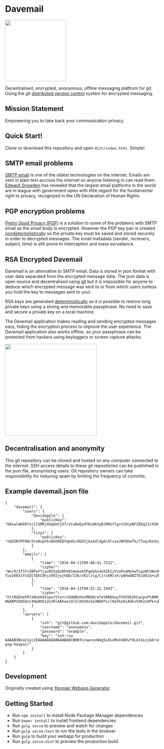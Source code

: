# Davemail

<img src="https://raw.githubusercontent.com/davidapple/davemail/master/app/images/davemail.png" height="200">

Decentralised, encrypted, anonymous, offline messaging platform for git. Using the git [distributed version control](https://en.wikipedia.org/wiki/Distributed_version_control#Distributed_vs._centralized) system for encrypted messaging.

## Mission Statement

Empowering you to take back your communication privacy.

## Quick Start!

Clone or download this repository and open `dist/index.html`. Simple!

## SMTP email problems

[SMTP email](https://en.wikipedia.org/wiki/Simple_Mail_Transfer_Protocol) is one of the oldest technologies on the internet. Emails are sent in plain text accross the internet so anyone listening in can read them. [Edward Snowden](https://en.wikipedia.org/wiki/Edward_Snowden) has revealed that the largest email platforms in the world are in league with government spies with little regard for the fundamental right to privacy, recognized in the UN Declaration of Human Rights.

## PGP encryption problems

[Pretty Good Privacy (PGP)](https://en.wikipedia.org/wiki/Pretty_Good_Privacy) is a solution to some of the problems with SMTP email as the email body is encrypted. However the PGP key pair is created [nondeterministically](https://en.wikipedia.org/wiki/Nondeterministic_algorithm) so the private key must be saved and stored securely in order to decrypted messages. The email metadata (sender, recievers, subject, time) is still prone to interception and mass survailance.

## RSA Encrypted Davemail

Davemail is an alternative to SMTP email. Data is stored in json format with user data separated from the encrypted message data. The json data is open source and decentralised using [git](https://en.wikipedia.org/wiki/Git_(software)) but it is impossible for anyone to deduce which encrypted message was sent to or from which users (unless you hold the key to messages sent to you).

RSA keys are generated [deterministically](https://en.wikipedia.org/wiki/Deterministic_algorithm) so it is possible to restore long private keys using a strong and memorable passphrase. No need to save and secure a private key on a local machine.

The Davemail application makes reading and sending encrypted messages easy, hiding the encryption process to improve the user experience. The Davemail application also works offline, so your passphrase can be protected from hackers using keyloggers or screen capture attacks.

<img src="https://raw.githubusercontent.com/davidapple/davemail/master/app/images/davemail-login.jpg" height="300">

## Decentralisation and anonymity

This git repository can be cloned and hosted on any computer connected to the internet. SSH access details to these git repositories can be published in the json file, anonymising users. Git repository owners can take responsibility for reducing spam by limiting the frequency of commits.

## Example davemail.json file

```
{
    "davemail": {
        "users": {
            "davidapple": {
                "publicKey": "b8swlmHX6fsc1lSMRjXOqQoYjGf/vtu0wEy4TKudKtpDJ9MzYlg+V1OCpNFZEKq22sYGHjvazxLqy9ugz4nhVAmAMmuYFRukMW1OcNzjdCEu4sno5hUPoSHr0cJb4T2rQl7Tc1dThJmpCbE9NRPA1FZx5XVMhCmiOBTwU+pW0l6BBj+jl2nFeyndknwL/WdN47UEj4Um5yfx/5+I/LS4EIUlme1fkEYe5XjCaM3zFN1UFUw4nDih4MUKrjEE7n2/"
            },
            "tinyi": {
                "publicKey": "nQOZN7PF0Qr5to0xpF6iWGGRU0Yqm4S/0OZVjkx4dldg6+XlxzeJNYQheTh/CTaqiRzVxyUCEekcsVxabGtx9K6xEIVRFP2okGOXYu7zJMKQHf25hW4nWLS/34DJRTibxkq1VzgJ6nlVMwOdUjr0sgqK6vI3X7iEyBKe76I0m610Y2q9hvxNOg+MBQ64dJjdx2wCF9LitxGXy1DaQCa420RE86sHwK9yMrH3mNVRqGmVRX5KkeS2QhHdXwoe4bxV"
            }
        },
        "emails": [
            {
                "time": "2016-04-11T09:48:41.751Z",
                "cipher": "Wn/Oj5fSf+IRPwYYjazM2tpOzRPe81memxXSPqmSGx4eXZkIzVsoPnaMohwTLga8hVNvV6GJan+ZroiDDjD8Kw9MoP+zULmTE1PoI27p/qgSMKBHf7S8mTOvpm5+CzaMjfQhqJ6DcRibnQSQgfKLjn06QjtHt2v9qD0hlKODLrhhVy5m8ShgEHI6/TOyXW3/w/y0NZStPVY8gCJNO1F+zlMsX9QhRYV7XZ8TCExkLdsB3lO6iG7RhxMflb/iMukm?TuyIKKX1YcSQlTQhCOhjxhR2jwjhDD/Z16/xR1lzlg/CjrzbMlsF/p0HoOBZTEcU8Jq+vZ6u/P0I/x20v99P3A=="
            },
            {
                "time": "2016-04-11T09:52:22.194Z",
                "cipher": "hltRGEkeFR7zWubXdIspvJtte+/cGHmBnhGvM8U8roTeYA86GuyfVSFDEXhCwipxPtAM0jJmrFpLHBY/51QOf+uHjNxMBxMob+NOme8kiiw3plJeD1Tqv/MwoDWzhA8TQRxvdUPAEjo1BC1wVLFgra30Aw3sblL7UYQnPjcXPDdwFLcRZ+HbMdCqYf3z1fdXvEv7LEoYwSkVivGmdJ520MmVpPzcC+WqXv9I/GuU8oau3CYKJEotZklCIVz0j/u+?NbANPCDdSQvC4HpNXEzZo3HlAAhaxcOlSlkO19x5a3WbOTscl0aYkeXiAdkv5XK2xXPk+uPpwQWOl0ucO4eyDQ=="
            }
        ],
        "servers": [
            {
                "ssh": "git@github.com:davidapple/davemail.git",
                "username": "anonymous",
                "password": "example",
                "key": "ssh-rsa AAAAB3NzaC1yc2EAAAADAQABAAABAQCB007n/ww+ouN4gSLKssMxXnBOvf9LGt4LojG6rs6hPB09j9R/T17/x4lhJA0F3FR1rP6kYBRsWj2aThGw6HXLm9/5zytK6Ztg3RPKK+4kYjh6541NYsnEAZuXz0jTTyAUfrtU3Z5E003C4oxOj6H0rfIF1kKI9MAQLMdpGW1GYEIgS9EzSdfd8AcCIicTDWbqLAcU4UpkaX8KyGlLwsNuuGztobF8m72ALC/nLF6JLtPofwFBlgc+myivO7TCUSBdLQlgMVOFq1I2uPWQOkOWQAHukEOmfjy2jctxSDBQ220ymjaNsHT4kgtZg2AYYgPqdAv8JggJICUvax2T9va5 gsg-keypair"
            }
        ]
    }
}
```

## Development
Originally created using [Yeoman Webapp Generator](https://github.com/yeoman/generator-webapp).

## Getting Started

- Run `npm install` to install Node Package Manager dependencies
- Run `bower install` to install frontend dependencies
- Run `gulp serve` to preview and watch for changes
- Run `gulp serve:test` to run the tests in the browser
- Run `gulp` to build your webapp for production
- Run `gulp serve:dist` to preview the production build
